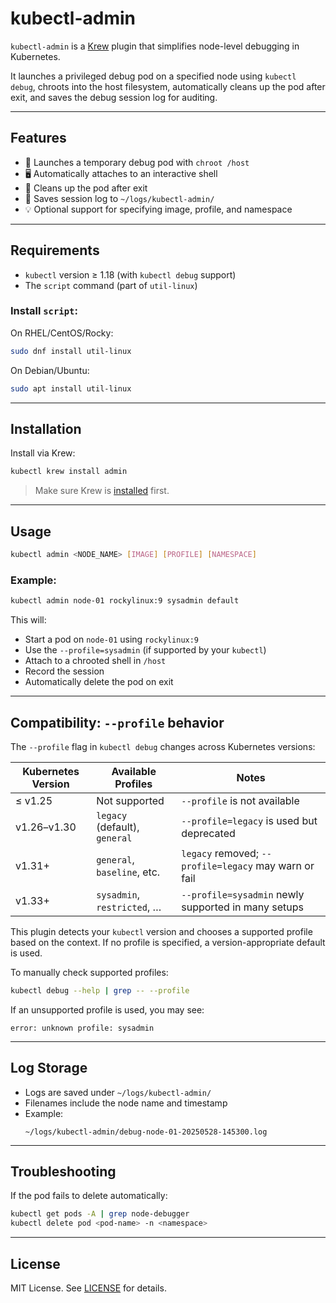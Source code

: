 # kubectl-admin

`kubectl-admin` is a [Krew](https://krew.sigs.k8s.io/) plugin that simplifies node-level debugging in Kubernetes.

It launches a privileged debug pod on a specified node using `kubectl debug`, chroots into the host filesystem, automatically cleans up the pod after exit, and saves the debug session log for auditing.

---

## Features

- 🔧 Launches a temporary debug pod with `chroot /host`
- 🖥 Automatically attaches to an interactive shell
- 🧼 Cleans up the pod after exit
- 📝 Saves session log to `~/logs/kubectl-admin/`
- 💡 Optional support for specifying image, profile, and namespace

---

## Requirements

- `kubectl` version ≥ 1.18 (with `kubectl debug` support)
- The `script` command (part of `util-linux`)

### Install `script`:

On RHEL/CentOS/Rocky:
```bash
sudo dnf install util-linux
```

On Debian/Ubuntu:
```bash
sudo apt install util-linux
```

---

## Installation

Install via Krew:

```bash
kubectl krew install admin
```

> Make sure Krew is [installed](https://krew.sigs.k8s.io/docs/user-guide/setup/) first.

---

## Usage

```bash
kubectl admin <NODE_NAME> [IMAGE] [PROFILE] [NAMESPACE]
```

### Example:

```bash
kubectl admin node-01 rockylinux:9 sysadmin default
```

This will:
- Start a pod on `node-01` using `rockylinux:9`
- Use the `--profile=sysadmin` (if supported by your `kubectl`)
- Attach to a chrooted shell in `/host`
- Record the session
- Automatically delete the pod on exit

---

## Compatibility: `--profile` behavior

The `--profile` flag in `kubectl debug` changes across Kubernetes versions:

| Kubernetes Version | Available Profiles           | Notes                                                   |
|--------------------|------------------------------|----------------------------------------------------------|
| ≤ v1.25            | Not supported                | `--profile` is not available                            |
| v1.26–v1.30        | `legacy` (default), `general`| `--profile=legacy` is used but deprecated                |
| v1.31+             | `general`, `baseline`, etc.  | `legacy` removed; `--profile=legacy` may warn or fail   |
| v1.33+             | `sysadmin`, `restricted`, …  | `--profile=sysadmin` newly supported in many setups     |

This plugin detects your `kubectl` version and chooses a supported profile
based on the context. If no profile is specified, a version-appropriate default is used.

To manually check supported profiles:

```bash
kubectl debug --help | grep -- --profile
```

If an unsupported profile is used, you may see:

```text
error: unknown profile: sysadmin
```

---


## Log Storage

- Logs are saved under `~/logs/kubectl-admin/`
- Filenames include the node name and timestamp
- Example:
  ```
  ~/logs/kubectl-admin/debug-node-01-20250528-145300.log
  ```

---

## Troubleshooting

If the pod fails to delete automatically:

```bash
kubectl get pods -A | grep node-debugger
kubectl delete pod <pod-name> -n <namespace>
```

---

## License

MIT License. See [LICENSE](LICENSE) for details.

